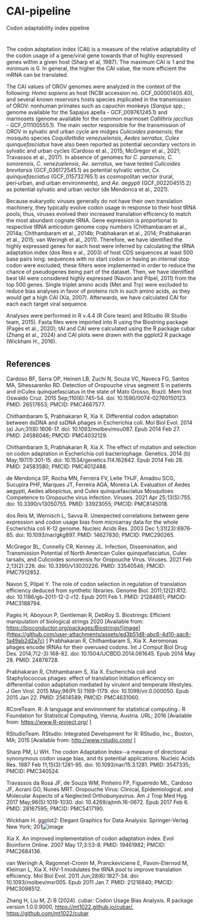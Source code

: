 # CAI-pipeline
Codon adaptability index pipeline
#
#
The codon adaptation index (CAI) is a measure of the relative adaptability of the codon usage of a gene/viral gene towards that of highly expressed genes within a given host (Sharp et al, 1987). The maximum CAI is 1 and the minimum is 0. In general, the higher the CAI value, the more efficient the mRNA can be translated.

The CAI values of OROV genomes were analyzed in the context of the following: *Homo sapiens* as host (NCBI accession no. GCF_000001405.40), and several known reservoirs hosts species implicated in the transmission of OROV: nonhuman primates such as capuchin monkeys (*Sarajus spp.*; genome available for the Sapajus apella - GCF_009761245.1) and marmosets (genome available for the common marmoset *Callithrix jacchus* - GCF_011100555.1). The main vector responsible for the transmission of OROV in sylvatic and urban cycle are midges *Culicoides paraensis*; the mosquito species *Coquillettidia venezuelensis*, *Aedes serratus*, *Culex quinquefasciatus* have also been reported as potential secondary vectors in sylvatic and urban cycles (Cardoso et al., 2015; McGregor et al., 2021; Travassos et al., 2017). In absence of genomes for *C. paraensis*, *C. sonorensis*, *C. venezuelensis*, *Ae. serratus*, we have tested *Culicoides brevitarsis* (GCF_036172545.1) as potential sylvatic vector, *Cx. quinquefasciatus* (GCF_015732765.1) as cosmopolitan vector (rural, peri‑urban, and urban environments), and *Ae. aegypti* (GCF_002204515.2) as potential sylvatic and urban vector (de Mendonca et al., 2021).

Because eukaryotic viruses generally do not have their own translation machinery, they typically evolve codon usage in response to their host tRNA pools; thus, viruses evolved their increased translation efficiency to match the most abundant cognate tRNA. Gene expression is proportional to respective tRNA anticodon genome copy numbers (Chithambaram et al., 2014a; Chithambaram et al., 2014b; Prabhakaran et al., 2014; Prabhakaran et al., 2015; van Weringh et al., 2011). Therefore, we have identified the highly expressed genes for each host were inferred by calculating the tRNA adaptation index (dos Reis e al., 2003) of host CDS sequences at least 500 base pairs long: sequences with no start codon or having an internal stop codon were excluded; these filters were implemented in order to reduce the chance of pseudogenes being part of the dataset. Then, we have identified best tAI were considered highly expressed (Navon and Pilpel, 2011) from the top 500 genes. Single triplet amino acids (Met and Trp) were excluded to reduce bias analyses in favor of proteins rich in such amino acids, as they would get a high CAI (Xia, 2007). Afterwards, we have calculated CAI for each each target viral sequence.

Analyses were performed in R v.4.4 (R Core team) and RStudio (R Studio team, 2015). Fasta files were imported into R using the Biostring package (Pagès et al., 2020); tAI and CAI were calculated using the R package cubar (Zhang et al., 2024) and CAI plots were drawn with the ggplot2 R package (Wickham H., 2016).

#
## **References**
Cardoso BF, Serra OP, Heinen LB, Zuchi N, Souza VC, Naveca FG, Santos MA, Slhessarenko RD. Detection of Oropouche virus segment S in patients and inCulex quinquefasciatus in the state of Mato Grosso, Brazil. Mem Inst Oswaldo Cruz. 2015 Sep;110(6):745-54. doi: 10.1590/0074-02760150123. PMID: 26517653; PMCID: PMC4667577.

Chithambaram S, Prabhakaran R, Xia X. Differential codon adaptation between dsDNA and ssDNA phages in Escherichia coli. Mol Biol Evol. 2014 (a) Jun;31(6):1606-17. doi: 10.1093/molbev/msu087. Epub 2014 Feb 27. PMID: 24586046; PMCID: PMC4032129.

Chithambaram S, Prabhakaran R, Xia X. The effect of mutation and selection on codon adaptation in Escherichia coli bacteriophage. Genetics. 2014 (b) May;197(1):301-15. doi: 10.1534/genetics.114.162842. Epub 2014 Feb 28. PMID: 24583580; PMCID: PMC4012488.

de Mendonça SF, Rocha MN, Ferreira FV, Leite THJF, Amadou SCG, Sucupira PHF, Marques JT, Ferreira AGA, Moreira LA. Evaluation of Aedes aegypti, Aedes albopictus, and Culex quinquefasciatus Mosquitoes Competence to Oropouche virus Infection. Viruses. 2021 Apr 25;13(5):755. doi: 10.3390/v13050755. PMID: 33923055; PMCID: PMC8145018.

dos Reis M, Wernisch L, Savva R. Unexpected correlations between gene expression and codon usage bias from microarray data for the whole Escherichia coli K-12 genome. Nucleic Acids Res. 2003 Dec 1;31(23):6976-85. doi: 10.1093/nar/gkg897. PMID: 14627830; PMCID: PMC290265.

McGregor BL, Connelly CR, Kenney JL. Infection, Dissemination, and Transmission Potential of North American Culex quinquefasciatus, Culex tarsalis, and Culicoides sonorensis for Oropouche Virus. Viruses. 2021 Feb 2;13(2):226. doi: 10.3390/v13020226. PMID: 33540546; PMCID: PMC7912852.

Navon S, Pilpel Y. The role of codon selection in regulation of translation efficiency deduced from synthetic libraries. Genome Biol. 2011;12(2):R12. doi: 10.1186/gb-2011-12-2-r12. Epub 2011 Feb 1. PMID: 21284851; PMCID: PMC3188794.

Pagès H, Aboyoun P, Gentleman R, DebRoy S. Biostrings: Efficient manipulation of biological strings 2020 \[Available from: https://bioconductor.org/packages/Biostrings![image](https://github.com/user-attachments/assets/ed3b51d8-abc6-4d10-aac8-1a49ab2d2a7c) ]
Prabhakaran R, Chithambaram S, Xia X. Aeromonas phages encode tRNAs for their overused codons. Int J Comput Biol Drug Des. 2014;7(2-3):168-82. doi: 10.1504/IJCBDD.2014.061645. Epub 2014 May 28. PMID: 24878728.

Prabhakaran R, Chithambaram S, Xia X. Escherichia coli and Staphylococcus phages: effect of translation initiation efficiency on differential codon adaptation mediated by virulent and temperate lifestyles. J Gen Virol. 2015 May;96(Pt 5):1169-1179. doi: 10.1099/vir.0.000050. Epub 2015 Jan 22. PMID: 25614589; PMCID: PMC4631060.

RCoreTeam. R: A language and environment for statistical computing.: R Foundation for Statistical Computing, Vienna,
Austria. URL; 2016 \[Available from: https://www.R-project.org/ ]

RStudioTeam. RStudio: Integrated Development for R: RStudio, Inc., Boston, MA; 2015 \[Available from: http://www.rstudio.com/ ]

Sharp PM, Li WH. The codon Adaptation Index--a measure of directional synonymous codon usage bias, and its potential applications. Nucleic Acids Res. 1987 Feb 11;15(3):1281-95. doi: 10.1093/nar/15.3.1281. PMID: 3547335; PMCID: PMC340524.

Travassos da Rosa JF, de Souza WM, Pinheiro FP, Figueiredo ML, Cardoso JF, Acrani GO, Nunes MRT. Oropouche Virus: Clinical, Epidemiological, and Molecular Aspects of a Neglected Orthobunyavirus. Am J Trop Med Hyg. 2017 May;96(5):1019-1030. doi: 10.4269/ajtmh.16-0672. Epub 2017 Feb 6. PMID: 28167595; PMCID: PMC5417190.

Wickham H. ggplot2: Elegant Graphics for Data Analysis: Springer-Verlag New York; 201![image](https://github.com/user-attachments/assets/65aad21c-1af0-467d-9a58-f17b7d2d2ef9)

Xia X. An improved implementation of codon adaptation index. Evol Bioinform Online. 2007 May 17;3:53-8. PMID: 19461982; PMCID: PMC2684136.

van Weringh A, Ragonnet-Cronin M, Pranckeviciene E, Pavon-Eternod M, Kleiman L, Xia X. HIV-1 modulates the tRNA pool to improve translation efficiency. Mol Biol Evol. 2011 Jun;28(6):1827-34. doi: 10.1093/molbev/msr005. Epub 2011 Jan 7. PMID: 21216840; PMCID: PMC3098512.

Zhang H, Liu M, Zi B (2024). cubar: Codon Usage Bias Analysis. R package version 1.0.0.9000, https://mt1022.github.io/cubar/, https://github.com/mt1022/cubar 
